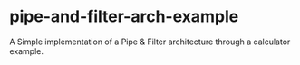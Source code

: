 # pipe-and-filter-arch-example
A Simple implementation of a Pipe &amp; Filter architecture through a calculator example.
